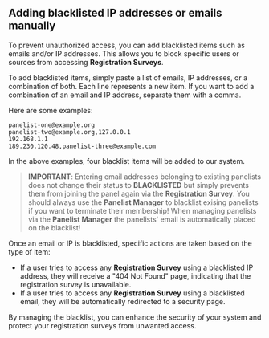 ## Adding blacklisted IP addresses or emails manually

To prevent unauthorized access, you can add blacklisted items such as emails and/or IP addresses. 
This allows you to block specific users or sources from accessing **Registration Surveys**.

To add blacklisted items, simply paste a list of emails, IP addresses, or a combination of both. 
Each line represents a new item. 
If you want to add a combination of an email and IP address, separate them with a comma.

Here are some examples:

```text
panelist-one@example.org
panelist-two@example.org,127.0.0.1
192.168.1.1
189.230.120.48,panelist-three@example.com
```

In the above examples, four blacklist items will be added to our system.

> **IMPORTANT**: Entering email addresses belonging to existing panelists does not change their status to **BLACKLISTED** but simply prevents them from joining the panel again via the **Registration Survey**. You should always use the **Panelist Manager** to blacklist exising panelists if you want to terminate their membership! When managing panelists via the **Panelist Manager** the panelists' email is automatically placed on the blacklist! 

Once an email or IP is blacklisted, specific actions are taken based on the type of item:

- If a user tries to access any **Registration Survey** using a blacklisted IP address, they will receive a "404 Not Found" page, indicating that the registration survey is unavailable.
- If a user tries to access any **Registration Survey** using a blacklisted email, they will be automatically redirected to a security page.

By managing the blacklist, you can enhance the security of your system and protect your registration surveys from unwanted access.
